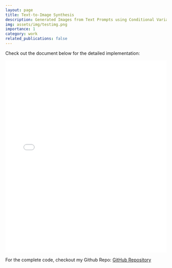 ```yaml
---
layout: page
title: Text-to-Image Synthesis
description: Generated Images from Text Prompts using Conditional Variational Encoders Combined with Gated Fusion and Seq-2-Seq Methods.
img: assets/img/testimg.png
importance: 1
category: work
related_publications: false
---
```

Check out the document below for the detailed implementation:

<div class="row">
    <div class="col-sm mt-3 mt-md-0">
        <embed src="/assets/pdf/dl_project.pdf" type="application/pdf" class="img-fluid rounded z-depth-1" style="width:100%; height:600px; border:none;" />
    </div>
</div>

For the complete code, checkout my Github Repo: [GitHub Repository](https://github.com/sayali9141/text-to-image-generation-using-CVAE)
